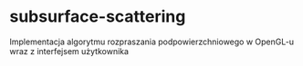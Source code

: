 # subsurface-scattering
Implementacja algorytmu rozpraszania podpowierzchniowego w OpenGL-u wraz z interfejsem użytkownika
